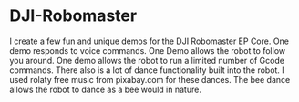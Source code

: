 # DJI-Robomaster
I create a few fun and unique demos for the DJI Robomaster EP Core. One demo responds to voice commands. One Demo allows the robot to follow you around. One demo allows the robot to run a limited number of Gcode commands. There also is a lot of dance functionality built into the robot. I used rolaty free music from pixabay.com for these dances. The bee dance allows the robot to dance as a bee would in nature.
